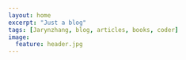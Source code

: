 ```yaml
---
layout: home
excerpt: "Just a blog"
tags: [Jarynzhang, blog, articles, books, coder]
image:
  feature: header.jpg
---
```

